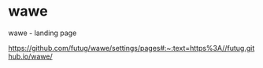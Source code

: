 # wawe
wawe - landing page


https://github.com/futug/wawe/settings/pages#:~:text=https%3A//futug.github.io/wawe/
